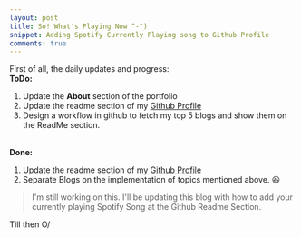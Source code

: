 ```yaml
---
layout: post
title: So! What's Playing Now ^-^)
snippet: Adding Spotify Currently Playing song to Github Profile 
comments: true
---
```


<p>
First of all, the daily updates and progress:
<br>
<strong>ToDo:</strong>
<ol>
<li>Update the <strong>About</strong> section of the portfolio</li>
<li>Update the readme section of my <a href="https://github.com/IshaanBhatnagar25">Github Profile</a></li>
<li>Design a workflow in github to fetch my top 5 blogs and show them on the ReadMe section.</li>
</ol>
<br>
<strong>Done:</strong>
<ol>
<li>Update the readme section of my <a href="https://github.com/IshaanBhatnagar25">Github Profile</a></li>
<li>Separate Blogs on the implementation of topics mentioned above. 😆</li>
</ol>
</p>

> I'm still working on this. I'll be updating this blog with how to add your currently playing Spotify Song at the Github Readme Section.

Till then O/